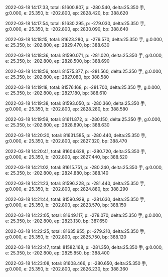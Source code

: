 2022-03-18 14:17:33, total: 81600.807, p: -280.540, delta:25.350 手, g:0.000, e: 25.350, b: -202.800, ep: 2828.420, bp: 388.620

2022-03-18 14:17:54, total: 81630.295, p: -279.030, delta:25.350 手, g:0.000, e: 25.350, b: -202.800, ep: 2830.090, bp: 388.640

2022-03-18 14:18:15, total: 81623.280, p: -279.570, delta:25.350 手, g:0.000, e: 25.350, b: -202.800, ep: 2829.470, bp: 388.630

2022-03-18 14:18:36, total: 81590.071, p: -281.020, delta:25.350 手, g:0.000, e: 25.350, b: -202.800, ep: 2828.500, bp: 388.690

2022-03-18 14:18:56, total: 81575.377, p: -281.560, delta:25.350 手, g:0.000, e: 25.350, b: -202.800, ep: 2827.080, bp: 388.580

2022-03-18 14:19:18, total: 81576.168, p: -281.700, delta:25.350 手, g:0.000, e: 25.350, b: -202.800, ep: 2827.180, bp: 388.610

2022-03-18 14:19:38, total: 81593.050, p: -280.360, delta:25.350 手, g:0.000, e: 25.350, b: -202.800, ep: 2828.280, bp: 388.580

2022-03-18 14:19:59, total: 81611.872, p: -280.150, delta:25.350 手, g:0.000, e: 25.350, b: -202.800, ep: 2828.890, bp: 388.630

2022-03-18 14:20:20, total: 81631.585, p: -280.440, delta:25.350 手, g:0.000, e: 25.350, b: -202.800, ep: 2827.320, bp: 388.470

2022-03-18 14:20:41, total: 81604.628, p: -280.720, delta:25.350 手, g:0.000, e: 25.350, b: -202.800, ep: 2827.440, bp: 388.520

2022-03-18 14:21:02, total: 81615.751, p: -280.240, delta:25.350 手, g:0.000, e: 25.350, b: -202.800, ep: 2824.880, bp: 388.140

2022-03-18 14:21:23, total: 81596.228, p: -281.440, delta:25.350 手, g:0.000, e: 25.350, b: -202.800, ep: 2824.880, bp: 388.290

2022-03-18 14:21:44, total: 81590.929, p: -281.630, delta:25.350 手, g:0.000, e: 25.350, b: -202.800, ep: 2823.570, bp: 388.150

2022-03-18 14:22:05, total: 81649.117, p: -278.070, delta:25.350 手, g:0.000, e: 25.350, b: -202.800, ep: 2823.130, bp: 387.650

2022-03-18 14:22:25, total: 81635.955, p: -279.210, delta:25.350 手, g:0.000, e: 25.350, b: -202.800, ep: 2825.750, bp: 388.120

2022-03-18 14:22:47, total: 81582.168, p: -281.350, delta:25.350 手, g:0.000, e: 25.350, b: -202.800, ep: 2825.850, bp: 388.400

2022-03-18 14:23:08, total: 81608.466, p: -280.650, delta:25.350 手, g:0.000, e: 25.350, b: -202.800, ep: 2826.230, bp: 388.360